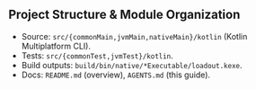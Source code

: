 ## Project Structure & Module Organization
- Source: `src/{commonMain,jvmMain,nativeMain}/kotlin` (Kotlin Multiplatform CLI).
- Tests: `src/{commonTest,jvmTest}/kotlin`.
- Build outputs: `build/bin/native/*Executable/loadout.kexe`.
- Docs: `README.md` (overview), `AGENTS.md` (this guide).